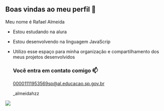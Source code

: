 ## Boas vindas ao meu perfil 💙

Meu nome é Rafael Almeida

- Estou estudando na alura
- Estou desenvolvendo na linguagem JavaScrip
- Utilizo esse espaço para minha organização e compartilhamento dos meus projetos desenvolvidos

  ### Você entra em contato comigo 📫

  00001111953569sp@al.educacao.sp.gov.br

  _almeidahzz

![](https://media1.tenor.com/m/02Y-brCpgxQAAAAd/monkey-monkey-omg.gif)
  
